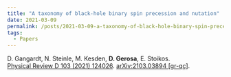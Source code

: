 ```yaml
---
title: "A taxonomy of black-hole binary spin precession and nutation"
date: 2021-03-09
permalink: /posts/2021-03-09-a-taxonomy-of-black-hole-binary-spin-precession-and-nutation
tags:
  - Papers
---
```






D. Gangardt, N. Steinle, M. Kesden, **D. Gerosa**, E. Stoikos.\
[Physical Review D 103 (2021) 124026](https://journals.aps.org/prd/abstract/10.1103/PhysRevD.103.124026). [arXiv:2103.03894 [gr-qc]](https://arxiv.org/abs/2103.03894).